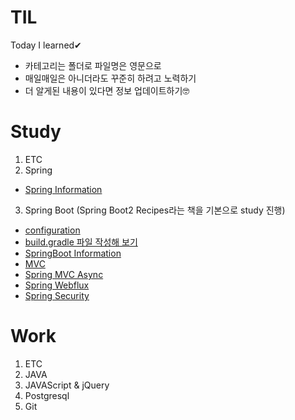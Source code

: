 # TIL
Today I learned✔

* 카테고리는 폴더로 파일명은 영문으로
* 매일매일은 아니더라도 꾸준히 하려고 노력하기
* 더 알게된 내용이 있다면 정보 업데이트하기🤓

# Study
 1. ETC
 2. Spring
   - [Spring Information](https://github.com/BOYOUNGL/TIL/blob/master/Study/Spring/Spring%20Information.md)
 3. Spring Boot (Spring Boot2 Recipes라는 책을 기본으로 study 진행)
   - [configuration](https://github.com/BOYOUNGL/TIL/blob/master/Study/Spring%20Boot/configuration.md)
   - [build.gradle 파일 작성해 보기](https://github.com/BOYOUNGL/TIL/blob/master/Study/Spring%20Boot/build.gradle.md)
   - [SpringBoot Information](https://github.com/BOYOUNGL/TIL/blob/master/Study/Spring%20Boot/SpringBoot%20Information.md)
   - [MVC](https://github.com/BOYOUNGL/TIL/blob/master/Study/Spring%20Boot/MVC.md)
   - [Spring MVC Async](https://github.com/BOYOUNGL/TIL/blob/master/Study/Spring%20Boot/Spring%20MVC_Async.md)
   - [Spring Webflux](https://github.com/BOYOUNGL/TIL/blob/master/Study/Spring%20Boot/Spring%20Webflux.md)
   - [Spring Security](https://github.com/BOYOUNGL/TIL/blob/master/Study/Spring%20Boot/Spring%20Security.md)
   
# Work
 1. ETC
 2. JAVA
 3. JAVAScript & jQuery
 4. Postgresql
 5. Git
